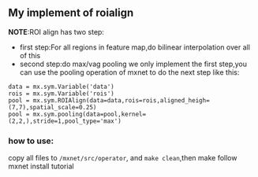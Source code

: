 ## My implement of roialign
**NOTE**:ROI align has two step:
- first step:For all regions in feature map,do bilinear interpolation over all of this
- second step:do max/vag pooling
we only implement the first step,you can use the pooling operation of mxnet to do the next step like this:
```
data = mx.sym.Variable('data')
rois = mx.sym.Variable('rois')
pool = mx.sym.ROIAlign(data=data,rois=rois,aligned_heigh=(7,7),spatial_scale=0.25)
pool = mx.sym.pooling(data=pool,kernel=(2,2,),stride=1,pool_type='max')
```

### how to use:
copy all files to `/mxnet/src/operator`, and `make clean`,then make follow mxnet install tutorial
